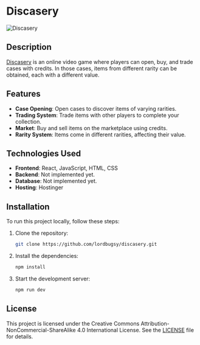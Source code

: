 # Discasery

![Discasery](https://gyazo.com/e43d3a395b654e535e85568a13ba73b8)

## Description
[Discasery](https://discasery.fun) is an online video game where players can open, buy, and trade cases with credits. In those cases, items from different rarity can be obtained, each with a different value.

## Features
- **Case Opening**: Open cases to discover items of varying rarities.
- **Trading System**: Trade items with other players to complete your collection.
- **Market**: Buy and sell items on the marketplace using credits.
- **Rarity System**: Items come in different rarities, affecting their value.

## Technologies Used
- **Frontend**: React, JavaScript, HTML, CSS
- **Backend**: Not implemented yet.
- **Database**: Not implemented yet.
- **Hosting**: Hostinger

## Installation
To run this project locally, follow these steps:

1. Clone the repository:
    ```sh
    git clone https://github.com/lordbugsy/discasery.git
    ```

2. Install the dependencies:
    ```sh
    npm install
    ```
3. Start the development server:
    ```sh
    npm run dev
    ```

## License
This project is licensed under the Creative Commons Attribution-NonCommercial-ShareAlike 4.0 International License. See the [LICENSE](LICENSE) file for details.
